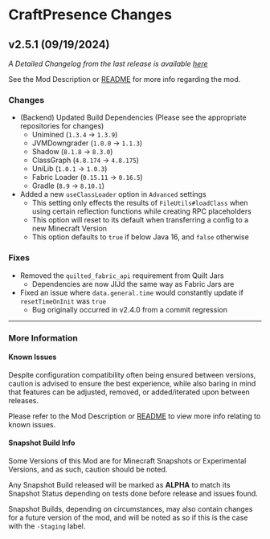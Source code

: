 # CraftPresence Changes

## v2.5.1 (09/19/2024)

_A Detailed Changelog from the last release is
available [here](https://gitlab.com/CDAGaming/CraftPresence/-/compare/release%2Fv2.5.0...release%2Fv2.5.1)_

See the Mod Description or [README](https://gitlab.com/CDAGaming/CraftPresence) for more info regarding the mod.

### Changes

* (Backend) Updated Build Dependencies (Please see the appropriate repositories for changes)
    * Unimined (`1.3.4` -> `1.3.9`)
    * JVMDowngrader (`1.0.0` -> `1.1.3`)
    * Shadow (`8.1.8` -> `8.3.0`)
    * ClassGraph (`4.8.174` -> `4.8.175`)
    * UniLib (`1.0.1` -> `1.0.3`)
    * Fabric Loader (`0.15.11` -> `0.16.5`)
    * Gradle (`8.9` -> `8.10.1`)
* Added a new `useClassLoader` option in `Advanced` settings
    * This setting only effects the results of `FileUtils#loadClass` when using certain reflection functions while
      creating RPC placeholders
    * This option will reset to its default when transferring a config to a new Minecraft Version
    * This option defaults to `true` if below Java 16, and `false` otherwise

### Fixes

* Removed the `quilted_fabric_api` requirement from Quilt Jars
    * Dependencies are now JIJd the same way as Fabric Jars are
* Fixed an issue where `data.general.time` would constantly update if `resetTimeOnInit` was `true`
    * Bug originally occurred in v2.4.0 from a commit regression

___

### More Information

#### Known Issues

Despite configuration compatibility often being ensured between versions,
caution is advised to ensure the best experience, while also baring in mind that features can be adjusted, removed, or
added/iterated upon between releases.

Please refer to the Mod Description or [README](https://gitlab.com/CDAGaming/CraftPresence) to view more info relating
to known issues.

#### Snapshot Build Info

Some Versions of this Mod are for Minecraft Snapshots or Experimental Versions, and as such, caution should be noted.

Any Snapshot Build released will be marked as **ALPHA** to match its Snapshot Status depending on tests done before
release
and issues found.

Snapshot Builds, depending on circumstances, may also contain changes for a future version of the mod, and will be noted
as so if this is the case with the `-Staging` label.
